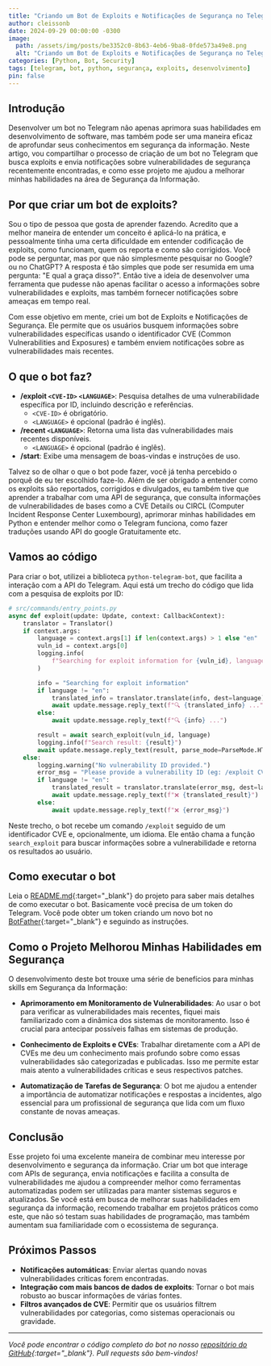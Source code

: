 ```yaml
---
title: "Criando um Bot de Exploits e Notificações de Segurança no Telegram"
author: cleissonb
date: 2024-09-29 00:00:00 -0300
image:
  path: /assets/img/posts/be3352c0-8b63-4eb6-9ba8-0fde573a49e8.png
  alt: "Criando um Bot de Exploits e Notificações de Segurança no Telegram"
categories: [Python, Bot, Security]
tags: [telegram, bot, python, segurança, exploits, desenvolvimento]
pin: false
---
```


## Introdução

Desenvolver um bot no Telegram não apenas aprimora suas habilidades em desenvolvimento de software, mas também pode ser uma maneira eficaz de aprofundar seus conhecimentos em segurança da informação. Neste artigo, vou compartilhar o processo de criação de um bot no Telegram que busca exploits e envia notificações sobre vulnerabilidades de segurança recentemente encontradas, e como esse projeto me ajudou a melhorar minhas habilidades na área de Segurança da Informação.

## Por que criar um bot de exploits?

Sou o tipo de pessoa que gosta de aprender fazendo. Acredito que a melhor maneira de entender um conceito é aplicá-lo na prática, e pessoalmente tinha uma certa dificuldade em entender codificação de exploits, como funcionam, quem os reporta e como são corrigidos. Você pode se perguntar, mas por que não simplesmente pesquisar no Google? ou no ChatGPT? A resposta é tão simples que pode ser resumida em uma pergunta: "E qual a graça disso?". Então tive a ideia de desenvolver uma ferramenta que pudesse não apenas facilitar o acesso a informações sobre vulnerabilidades e exploits, mas também fornecer notificações sobre ameaças em tempo real.

Com esse objetivo em mente, criei um bot de Exploits e Notificações de Segurança. Ele permite que os usuários busquem informações sobre vulnerabilidades específicas usando o identificador CVE (Common Vulnerabilities and Exposures) e também enviem notificações sobre as vulnerabilidades mais recentes.

## O que o bot faz?

- **/exploit `<CVE-ID>` `<LANGUAGE>`**: Pesquisa detalhes de uma vulnerabilidade específica por ID, incluindo descrição e referências.
    - `<CVE-ID>` é obrigatório.
    - `<LANGUAGE>` é opcional (padrão é inglês).
- **/recent `<LANGUAGE>`**: Retorna uma lista das vulnerabilidades mais recentes disponíveis.
    - `<LANGUAGE>` é opcional (padrão é inglês).
- **/start**: Exibe uma mensagem de boas-vindas e instruções de uso.

Talvez so de olhar o que o bot pode fazer, você já tenha percebido o porquê de eu ter escolhido faze-lo. Além de ser obrigado a entender como os exploits são reportados, corrigidos e divulgados, eu também tive que aprender a trabalhar com uma API de segurança, que consulta informações de vulnerabilidades de bases como a CVE Details ou CIRCL (Computer Incident Response Center Luxembourg), aprimorar minhas habilidades em Python e entender melhor como o Telegram funciona, como fazer traduções usando API do google Gratuitamente etc.

## Vamos ao código

Para criar o bot, utilizei a biblioteca `python-telegram-bot`, que facilita a interação com a API do Telegram. Aqui está um trecho do código que lida com a pesquisa de exploits por ID:

```python
# src/commands/entry_points.py
async def exploit(update: Update, context: CallbackContext):
    translator = Translator()
    if context.args:
        language = context.args[1] if len(context.args) > 1 else "en"
        vuln_id = context.args[0]
        logging.info(
            f"Searching for exploit information for {vuln_id}, language: {language}"
        )

        info = "Searching for exploit information"
        if language != "en":
            translated_info = translator.translate(info, dest=language).text
            await update.message.reply_text(f"🔍 {translated_info} ...")
        else:
            await update.message.reply_text(f"🔍 {info} ...")

        result = await search_exploit(vuln_id, language)
        logging.info(f"Search result: {result}")
        await update.message.reply_text(result, parse_mode=ParseMode.HTML)
    else:
        logging.warning("No vulnerability ID provided.")
        error_msg = "Please provide a vulnerability ID (eg: /exploit CVE-2021-34527)."
        if language != "en":
            translated_result = translator.translate(error_msg, dest=language).text
            await update.message.reply_text(f"❌ {translated_result}")
        else:
            await update.message.reply_text(f"❌ {error_msg}")
```

Neste trecho, o bot recebe um comando `/exploit` seguido de um identificador CVE e, opcionalmente, um idioma. Ele então chama a função `search_exploit` para buscar informações sobre a vulnerabilidade e retorna os resultados ao usuário.

## Como executar o bot

Leia o [README.md](https://github.com/cleissonbarbosa/telegram-security-bot/blob/main/README.md#how-to-create-a-bot-and-obtain-a-token-%EF%B8%8F){:target="\_blank"} do projeto para saber mais detalhes de como executar o bot. Basicamente você precisa de um token do Telegram. Você pode obter um token criando um novo bot no [BotFather](https://t.me/BotFather){:target="\_blank"} e seguindo as instruções.

## Como o Projeto Melhorou Minhas Habilidades em Segurança

O desenvolvimento deste bot trouxe uma série de benefícios para minhas skills em Segurança da Informação:

- **Aprimoramento em Monitoramento de Vulnerabilidades**: Ao usar o bot para verificar as vulnerabilidades mais recentes, fiquei mais familiarizado com a dinâmica dos sistemas de monitoramento. Isso é crucial para antecipar possíveis falhas em sistemas de produção.

- **Conhecimento de Exploits e CVEs**: Trabalhar diretamente com a API de CVEs me deu um conhecimento mais profundo sobre como essas vulnerabilidades são categorizadas e publicadas. Isso me permite estar mais atento a vulnerabilidades críticas e seus respectivos patches.

- **Automatização de Tarefas de Segurança**: O bot me ajudou a entender a importância de automatizar notificações e respostas a incidentes, algo essencial para um profissional de segurança que lida com um fluxo constante de novas ameaças.

## Conclusão

Esse projeto foi uma excelente maneira de combinar meu interesse por desenvolvimento e segurança da informação. Criar um bot que interage com APIs de segurança, envia notificações e facilita a consulta de vulnerabilidades me ajudou a compreender melhor como ferramentas automatizadas podem ser utilizadas para manter sistemas seguros e atualizados. Se você está em busca de melhorar suas habilidades em segurança da informação, recomendo trabalhar em projetos práticos como este, que não só testam suas habilidades de programação, mas também aumentam sua familiaridade com o ecossistema de segurança.

## Próximos Passos

- **Notificações automáticas**: Enviar alertas quando novas vulnerabilidades críticas forem encontradas.
- **Integração com mais bancos de dados de exploits**: Tornar o bot mais robusto ao buscar informações de várias fontes.
- **Filtros avançados de CVE**: Permitir que os usuários filtrem vulnerabilidades por categorias, como sistemas operacionais ou gravidade.

---

_Você pode encontrar o código completo do bot no nosso [repositório do GitHub](https://github.com/cleissonbarbosa/telegram-security-bot){:target="\_blank"}. Pull requests são bem-vindos!_

